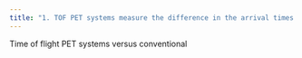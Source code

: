 ```yaml
---
title: "1. TOF PET systems measure the difference in the arrival times of the annihilation photos -&gt; have better SNR than conventional systems which only track where the photons go"
---
```

Time of flight PET systems versus conventional

